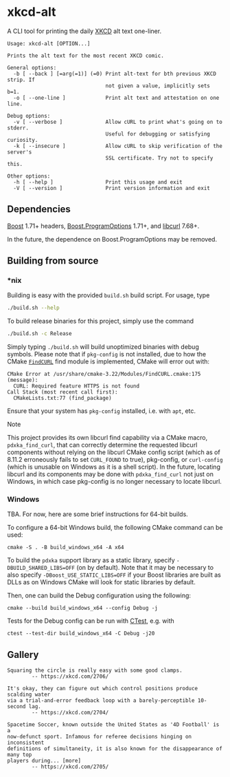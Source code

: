 # xkcd-alt

A CLI tool for printing the daily [XKCD](https://xkcd.com/) alt text one-liner.

```
Usage: xkcd-alt [OPTION...]

Prints the alt text for the most recent XKCD comic.

General options:
  -b [ --back ] [=arg(=1)] (=0) Print alt-text for bth previous XKCD strip. If
                                not given a value, implicitly sets b=1.
  -o [ --one-line ]             Print alt text and attestation on one line.

Debug options:
  -v [ --verbose ]              Allow cURL to print what's going on to stderr.
                                Useful for debugging or satisfying curiosity.
  -k [ --insecure ]             Allow cURL to skip verification of the server's
                                SSL certificate. Try not to specify this.

Other options:
  -h [ --help ]                 Print this usage and exit
  -V [ --version ]              Print version information and exit
```

## Dependencies

[Boost](https://www.boost.org/) 1.71+ headers,
[Boost.ProgramOptions](https://theboostcpplibraries.com/boost.program_options)
1.71+, and [libcurl](https://curl.se/libcurl/) 7.68+.

In the future, the dependence on Boost.ProgramOptions may be removed.

## Building from source

### *nix

Building is easy with the provided `build.sh` build script. For usage, type

```bash
./build.sh --help
```

To build release binaries for this project, simply use the command

```bash
./build.sh -c Release
```

Simply typing `./build.sh` will build unoptimized binaries with debug symbols.
Please note that if `pkg-config` is not installed, due to how the CMake
[`FindCURL`](https://cmake.org/cmake/help/latest/module/FindCURL.html) find
module is implemented, CMake will error out with:

```
CMake Error at /usr/share/cmake-3.22/Modules/FindCURL.cmake:175 (message):
  CURL: Required feature HTTPS is not found
Call Stack (most recent call first):
  CMakeLists.txt:77 (find_package)
```

Ensure that your system has `pkg-config` installed, i.e. with `apt`, etc.

> [!NOTE]
>
> This project provides its own libcurl find capability via a CMake macro,
> `pdxka_find_curl`, that can correctly determine the requested libcurl
> components without relying on the libcurl CMake config script (which as of
> 8.11.2 erroneously fails to set `CURL_FOUND` to true), pkg-config, or
> `curl-config` (which is unusable on Windows as it is a shell script). In the
> future, locating libcurl and its components may be done with
> `pdxka_find_curl` not just on Windows, in which case pkg-config is no longer
> necessary to locate libcurl.

### Windows

TBA. For now, here are some brief instructions for 64-bit builds.

To configure a 64-bit Windows build, the following CMake command can be used:

```shell
cmake -S . -B build_windows_x64 -A x64
```

To build the `pdxka` support library as a static library, specify
`-DBUILD_SHARED_LIBS=OFF` (on by default). Note that it may be necessary to
also specify `-DBoost_USE_STATIC_LIBS=OFF` if your Boost libraries are built as
DLLs as on Windows CMake will look for static libraries by default.

Then, one can build the Debug configuration using the following:

```shell
cmake --build build_windows_x64 --config Debug -j
```

Tests for the Debug config can be run with
[CTest](https://cmake.org/cmake/help/latest/manual/ctest.1.html), e.g. with

```shell
ctest --test-dir build_windows_x64 -C Debug -j20
```

## Gallery

```
Squaring the circle is really easy with some good clamps.
		-- https://xkcd.com/2706/
```

```
It's okay, they can figure out which control positions produce scalding water
via a trial-and-error feedback loop with a barely-perceptible 10-second lag.
		-- https://xkcd.com/2704/
```

```
Spacetime Soccer, known outside the United States as '4D Football' is a
now-defunct sport. Infamous for referee decisions hinging on inconsistent
definitions of simultaneity, it is also known for the disappearance of many top
players during... [more]
		-- https://xkcd.com/2705/
```

